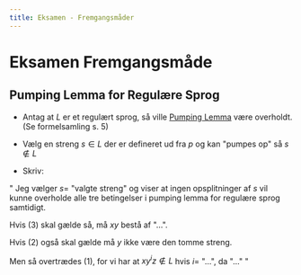 ```yaml
---
title: Eksamen - Fremgangsmåder
---
```


# Eksamen Fremgangsmåde



## Pumping Lemma for Regulære Sprog

* Antag at $L$ er et regulært sprog, så ville [Pumping Lemma](../SS/4-pumping-lemma.md#pumping-lemma-for-regulære-sprog) være overholdt. (Se formelsamling s. 5)

* Vælg en streng $s\in L$ der er defineret ud fra $p$ og kan "pumpes op" så $s\notin L$
* Skriv:

"
Jeg vælger $s=$ "valgte streng" og viser at ingen opsplitninger af $s$ vil kunne overholde alle tre betingelser i pumping lemma for regulære sprog samtidigt. 

Hvis (3) skal gælde så, må $xy$ bestå af "...".

Hvis (2) også skal gælde må $y$ ikke være den tomme streng.

Men så overtrædes (1), for vi har at $xy^iz \notin L$ hvis $i=$ "...", da "..."
"

